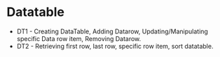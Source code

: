 # Datatable

- DT1 - Creating DataTable, Adding Datarow, Updating/Manipulating specific Data row item, Removing Datarow.
- DT2 - Retrieving first row, last row, specific row item, sort datatable.

